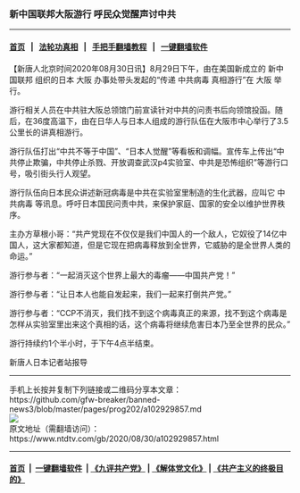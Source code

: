 ### 新中国联邦大阪游行 呼民众觉醒声讨中共
------------------------

#### [首页](https://github.com/gfw-breaker/banned-news3/blob/master/README.md) &nbsp;&nbsp;|&nbsp;&nbsp; [法轮功真相](https://github.com/begood0513/basic/blob/master/README.md)  &nbsp;&nbsp;|&nbsp;&nbsp; [手把手翻墙教程](https://github.com/gfw-breaker/guides/wiki)  &nbsp;&nbsp;|&nbsp;&nbsp; [一键翻墙软件](https://github.com/gfw-breaker/nogfw/blob/master/README.md)  



<div><div class="post_content" itemprop="articleBody">
 <p>
  【新唐人北京时间2020年08月30日讯】8月29日下午，由在美国新成立的
  <ok href="https://www.ntdtv.com/gb/新中国联邦.htm">
   新中国联邦
  </ok>
  组织的日本
  <ok href="https://www.ntdtv.com/gb/大阪.htm">
   大阪
  </ok>
  办事处带头发起的“传递
  <ok href="https://www.ntdtv.com/gb/中共病毒.htm">
   中共病毒
  </ok>
  真相游行”在
  <ok href="https://www.ntdtv.com/gb/大阪.htm">
   大阪
  </ok>
  举行。
 </p>
 <p>
  游行相关人员在中共驻大阪总领馆门前宣读针对中共的问责书后向领馆投函。随后，在36度高温下，由在日华人与日本人组成的游行队伍在大阪市中心举行了3.5公里长的讲真相游行。
 </p>
 <p>
  游行队伍打出“中共不等于中国”、“日本人觉醒”等看板和调幅。宣传车上传出“中共停止欺骗，中共停止杀戮、开放调查武汉p4实验室、中共是恐怖组织”等游行口号，吸引街头行人观望。
 </p>
 <p>
  游行队伍向日本民众讲述新冠病毒是中共在实验室里制造的生化武器，应叫它
  <ok href="https://www.ntdtv.com/gb/中共病毒.htm">
   中共病毒
  </ok>
  等讯息。呼吁日本国民问责中共，来保护家庭、国家的安全以维护世界秩序。
 </p>
 <p>
  主办方草根小哥：“共产党现在不仅仅是我们中国人的一个敌人，它奴役了14亿中国人，这大家都知道，但是它现在把病毒释放到全世界，它威胁的是全世界人类的命运。”
 </p>
 <p>
  游行参与者：“一起消灭这个世界上最大的毒瘤——中国共产党！”
 </p>
 <p>
  游行参与者：“让日本人也能自发起来，我们一起来打倒共产党。”
 </p>
 <p>
  游行参与者：“CCP不消灭，我们找不到这个病毒真正的来源，找不到这个病毒是怎样从实验室里出来这个真相的话，这个病毒将继续危害日本乃至全世界的民众。”
 </p>
 <p>
  游行持续约1个半小时，于下午4点半结束。
 </p>
 <p>
  新唐人日本记者站报导
 </p>
 <div class="single_ad">
 </div>
</div>
</div>
<hr/>
手机上长按并复制下列链接或二维码分享本文章：<br/>
https://github.com/gfw-breaker/banned-news3/blob/master/pages/prog202/a102929857.md <br/>
<a href='https://github.com/gfw-breaker/banned-news3/blob/master/pages/prog202/a102929857.md'><img src='https://github.com/gfw-breaker/banned-news3/blob/master/pages/prog202/a102929857.md.png'/></a> <br/>
原文地址（需翻墙访问）：https://www.ntdtv.com/gb/2020/08/30/a102929857.html


------------------------
#### [首页](https://github.com/gfw-breaker/banned-news3/blob/master/README.md) &nbsp;|&nbsp; [一键翻墙软件](https://github.com/gfw-breaker/nogfw/blob/master/README.md) &nbsp;| [《九评共产党》](https://github.com/gfw-breaker/9ping.md/blob/master/README.md#九评之一评共产党是什么) | [《解体党文化》](https://github.com/gfw-breaker/jtdwh.md/blob/master/README.md) | [《共产主义的终极目的》](https://github.com/gfw-breaker/gczydzjmd.md/blob/master/README.md)


<img src='http://gfw-breaker.win/banned-news3/pages/prog202/a102929857.md' width='0px' height='0px'/>